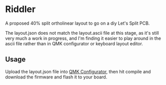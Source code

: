 # Riddler

A proposed 40% split ortholinear layout to go on a diy Let's Split PCB.

The layout.json does not match the layout.ascii file at this stage, as it's
still very much a work in progress, and I'm finding it easier to play around in
the ascii file rather than in QMK configurator or keyboard layout editor.

## Usage

Upload the layout.json file into [QMK Configurator][conf], then hit compile and download
the firmware and flash it to your board.

[conf]: https://config.qmk.fm/